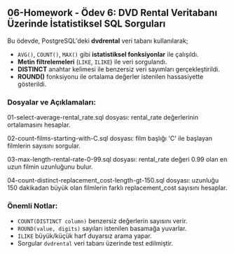 ## 06-Homework - Ödev 6: DVD Rental Veritabanı Üzerinde İstatistiksel SQL Sorguları

Bu ödevde, PostgreSQL'deki **dvdrental** veri tabanı kullanılarak;

- `AVG()`, `COUNT()`, `MAX()` gibi **istatistiksel fonksiyonlar** ile çalışıldı.  
- **Metin filtrelemeleri** (`LIKE`, `ILIKE`) ile veri sorgulandı.  
- **DISTINCT** anahtar kelimesi ile benzersiz veri sayımları gerçekleştirildi.  
- **ROUND()** fonksiyonu ile ortalama değerler istenilen hassasiyette gösterildi.

### Dosyalar ve Açıklamaları:

01-select-average-rental_rate.sql dosyası: rental_rate değerlerinin ortalamasını hesaplar.

02-count-films-starting-with-C.sql dosyası: film başlığı 'C' ile başlayan filmlerin sayısını sorgular.

03-max-length-rental-rate-0-99.sql dosyası: rental_rate değeri 0.99 olan en uzun filmin uzunluğunu bulur.

04-count-distinct-replacement_cost-length-gt-150.sql dosyası: uzunluğu 150 dakikadan büyük olan filmlerin farklı replacement_cost sayısını hesaplar.

### Önemli Notlar:

- `COUNT(DISTINCT column)` benzersiz değerlerin sayısını verir.  
- `ROUND(value, digits)` sayıları istenilen basamağa yuvarlar.  
- `ILIKE` büyük/küçük harf duyarsız arama yapar.  
- Sorgular `dvdrental` veri tabanı üzerinde test edilmiştir.


